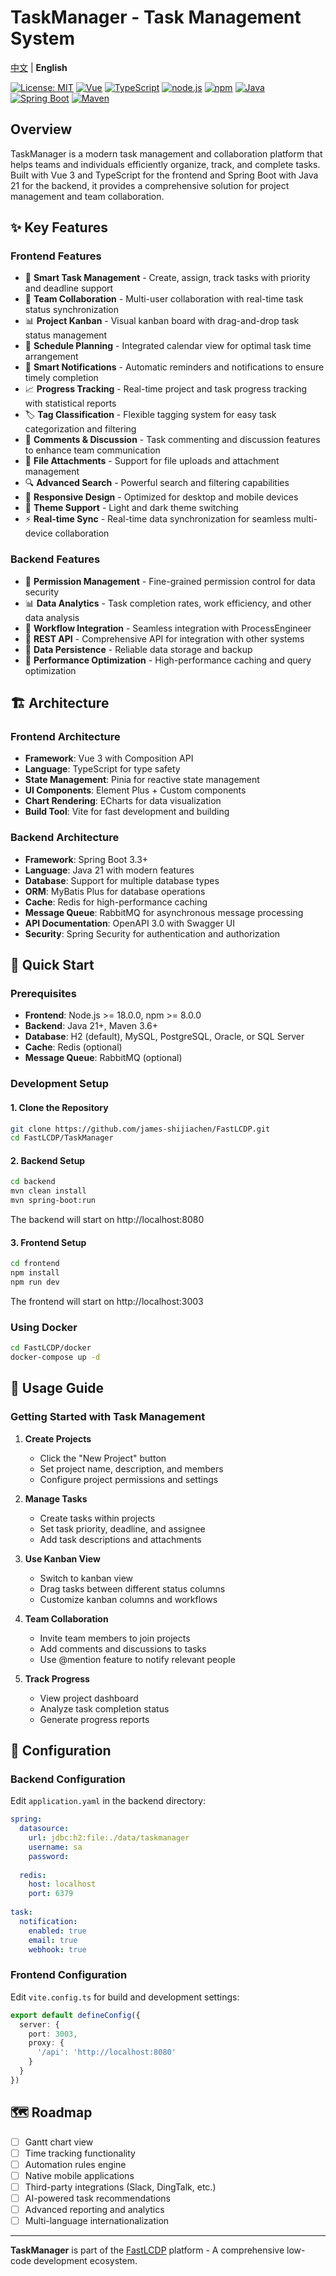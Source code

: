 # TaskManager - Task Management System

[中文](README.zh.md) | **English**

[![License: MIT](https://img.shields.io/badge/License-MIT-yellow.svg)](https://github.com/james-shijiachen/fastLCDP/blob/main/LICENSE)
[![Vue](https://img.shields.io/badge/Vue-3.0+-green.svg)](https://vuejs.org/)
[![TypeScript](https://img.shields.io/badge/TypeScript-5.0+-blue.svg)](https://www.typescriptlang.org/)
[![node.js](https://img.shields.io/badge/node.js-18.0+-green.svg)](https://nodejs.org/)
[![npm](https://img.shields.io/badge/npm-8.0+-orange.svg)](https://www.npmjs.com/)
[![Java](https://img.shields.io/badge/Java-21+-orange.svg)](https://www.oracle.com/java/)
[![Spring Boot](https://img.shields.io/badge/Spring%20Boot-3.3+-green.svg)](https://spring.io/projects/spring-boot)
[![Maven](https://img.shields.io/badge/Maven-3.6+-orange.svg)](https://maven.apache.org/)

## Overview

TaskManager is a modern task management and collaboration platform that helps teams and individuals efficiently organize, track, and complete tasks. Built with Vue 3 and TypeScript for the frontend and Spring Boot with Java 21 for the backend, it provides a comprehensive solution for project management and team collaboration.

## ✨ Key Features

### Frontend Features
- 🎯 **Smart Task Management** - Create, assign, track tasks with priority and deadline support
- 👥 **Team Collaboration** - Multi-user collaboration with real-time task status synchronization
- 📊 **Project Kanban** - Visual kanban board with drag-and-drop task status management
- 📅 **Schedule Planning** - Integrated calendar view for optimal task time arrangement
- 🔔 **Smart Notifications** - Automatic reminders and notifications to ensure timely completion
- 📈 **Progress Tracking** - Real-time project and task progress tracking with statistical reports
- 🏷️ **Tag Classification** - Flexible tagging system for easy task categorization and filtering
- 💬 **Comments & Discussion** - Task commenting and discussion features to enhance team communication
- 📎 **File Attachments** - Support for file uploads and attachment management
- 🔍 **Advanced Search** - Powerful search and filtering capabilities
- 📱 **Responsive Design** - Optimized for desktop and mobile devices
- 🌙 **Theme Support** - Light and dark theme switching
- ⚡ **Real-time Sync** - Real-time data synchronization for seamless multi-device collaboration

### Backend Features
- 🔐 **Permission Management** - Fine-grained permission control for data security
- 📊 **Data Analytics** - Task completion rates, work efficiency, and other data analysis
- 🔄 **Workflow Integration** - Seamless integration with ProcessEngineer
- 🔌 **REST API** - Comprehensive API for integration with other systems
- 💾 **Data Persistence** - Reliable data storage and backup
- 🚀 **Performance Optimization** - High-performance caching and query optimization

## 🏗️ Architecture

### Frontend Architecture
- **Framework**: Vue 3 with Composition API
- **Language**: TypeScript for type safety
- **State Management**: Pinia for reactive state management
- **UI Components**: Element Plus + Custom components
- **Chart Rendering**: ECharts for data visualization
- **Build Tool**: Vite for fast development and building

### Backend Architecture
- **Framework**: Spring Boot 3.3+
- **Language**: Java 21 with modern features
- **Database**: Support for multiple database types
- **ORM**: MyBatis Plus for database operations
- **Cache**: Redis for high-performance caching
- **Message Queue**: RabbitMQ for asynchronous message processing
- **API Documentation**: OpenAPI 3.0 with Swagger UI
- **Security**: Spring Security for authentication and authorization

## 🚀 Quick Start

### Prerequisites
- **Frontend**: Node.js >= 18.0.0, npm >= 8.0.0
- **Backend**: Java 21+, Maven 3.6+
- **Database**: H2 (default), MySQL, PostgreSQL, Oracle, or SQL Server
- **Cache**: Redis (optional)
- **Message Queue**: RabbitMQ (optional)

### Development Setup

#### 1. Clone the Repository
```bash
git clone https://github.com/james-shijiachen/FastLCDP.git
cd FastLCDP/TaskManager
```

#### 2. Backend Setup
```bash
cd backend
mvn clean install
mvn spring-boot:run
```
The backend will start on http://localhost:8080

#### 3. Frontend Setup
```bash
cd frontend
npm install
npm run dev
```
The frontend will start on http://localhost:3003

### Using Docker

```bash
cd FastLCDP/docker
docker-compose up -d
```

## 📖 Usage Guide

### Getting Started with Task Management

1. **Create Projects**
   - Click the "New Project" button
   - Set project name, description, and members
   - Configure project permissions and settings

2. **Manage Tasks**
   - Create tasks within projects
   - Set task priority, deadline, and assignee
   - Add task descriptions and attachments

3. **Use Kanban View**
   - Switch to kanban view
   - Drag tasks between different status columns
   - Customize kanban columns and workflows

4. **Team Collaboration**
   - Invite team members to join projects
   - Add comments and discussions to tasks
   - Use @mention feature to notify relevant people

5. **Track Progress**
   - View project dashboard
   - Analyze task completion status
   - Generate progress reports

## 🔧 Configuration

### Backend Configuration
Edit `application.yaml` in the backend directory:

```yaml
spring:
  datasource:
    url: jdbc:h2:file:./data/taskmanager
    username: sa
    password: 
  
  redis:
    host: localhost
    port: 6379
    
task:
  notification:
    enabled: true
    email: true
    webhook: true
```

### Frontend Configuration
Edit `vite.config.ts` for build and development settings:

```typescript
export default defineConfig({
  server: {
    port: 3003,
    proxy: {
      '/api': 'http://localhost:8080'
    }
  }
})
```

## 🗺️ Roadmap

- [ ] Gantt chart view
- [ ] Time tracking functionality
- [ ] Automation rules engine
- [ ] Native mobile applications
- [ ] Third-party integrations (Slack, DingTalk, etc.)
- [ ] AI-powered task recommendations
- [ ] Advanced reporting and analytics
- [ ] Multi-language internationalization

---

**TaskManager** is part of the [FastLCDP](../README.md) platform - A comprehensive low-code development ecosystem.